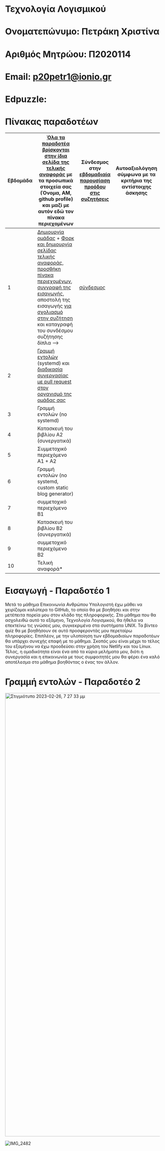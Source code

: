 # Τεχνολογία Λογισμικού 
# Ονοματεπώνυμο: Πετράκη Χριστίνα
# Αριθμός Μητρώου: Π2020114
# Email: p20petr1@ionio.gr
# Edpuzzle:

# Πίνακας παραδοτέων
| Εβδομάδα | [Όλα τα παραδοτέα βρίσκονται στην ίδια σελίδα της τελικής αναφοράς](https://epidrome.github.io/teaching/deliverables/) με τα προσωπικά στοιχεία σας (Όνομα, ΑΜ, github profile) και μαζί με αυτόν εδώ τον πίνακα περιεχομένων | Σύνδεσμος στην [εβδομαδιαία παρουσίαση προόδου στις συζητήσεις](https://github.com/courses-ionio/help/discussions/categories/show-and-tell) | Αυτοαξιολόγηση σύμφωνα με τα κριτήρια της αντίστοιχης άσκησης |
| --- | --- | --- | --- |
| 1 | [Δημιουργία ομάδας](https://epidrome.github.io/teaching/team/) + [Φορκ και δημιουργία σελίδας τελικής αναφοράς](https://epidrome.github.io/teaching/guide/), [προσθήκη πίνακα περιεχομένων](https://raw.githubusercontent.com/courses-ionio/sw/master/README.md), [συγγραφή της εισαγωγής](https://epidrome.github.io/teaching/intro/), αποστολή της εισαγωγής [για σχολιασμό στην συζήτηση](https://github.com/courses-ionio/sw/discussions/categories/show-and-tell) και καταγραφή του συνδέσμου συζήτησης δίπλα --> |[σύνδεσμος](https://github.com/courses-ionio/sw/discussions/1183) | |
| 2 | [Γραμμή εντολών](https://epidrome.github.io/teaching/cli) (systemd) και [διαδικασία συνεργασίας με pull request στον οργανισμό της ομάδας σας](https://epidrome.github.io/teaching/team) | | |
| 3 | Γραμμή εντολών (no systemd) | | |
| 4 | Κατασκευή του βιβλίου Α2 (συνεργατικά) | | |
| 5 | Συμμετοχικό περιεχόμενο A1 + A2 | | |
| 6 | Γραμμή εντολών (no systemd, custom static blog generator) | | |
| 7 | συμμετοχικό περιεχόμενο B1 | | |
| 8 | Κατασκευή του βιβλίου Β2 (συνεργατικά) | | |
| 9 | συμμετοχικό περιεχόμενο B2 | | |
| 10 | Τελική αναφορά* | | |
# Εισαγωγή - Παραδοτέο 1
Μετά το μάθημα Επικοινωνία Ανθρώπου Υπολογιστή έχω μάθει να χειρίζομαι καλύτερα το GitHub, το οποίο θα με βοηθήσει και στην μετέπειτα πορεία μου στον κλάδο της πληροφορικής. Στο μάθημα που θα ασχολειθώ αυτό το εξάμηνο, Τεχνολογία Λογισμικού, θα ήθελα να επεκτείνω τις γνώσεις μου, συγκεκριμένα στα συστήματα UNIX. Τα βίντεο quiz θα με βοηθήσουν σε αυτό προσφεροντάς μου περεταίρω πληροφορίες. Επιπλέον, με την υλοποίηση των εβδομαδιαίων παραδοτέων θα υπάρχει συνεχής επαφή με το μάθημα. Σκοπός μου είναι μέχρι το τέλος του εξαμήνου να έχω προοδεύσει στην χρήση του Netlify και του Linux. Τέλος, η ομαδικότητα είναι ένα από τα κύρια μελήματα μου, διότι η συνεργασία και η επικοινωνία με τους συμφοιτητές μου θα φέρει ένα καλό αποτέλεσμα στο μάθημα βοηθόντας ο ένας τον άλλον.
# Γραμμή εντολών - Παραδοτέο 2
<img width="1440" alt="Στιγμιότυπο 2023-02-26, 7 27 33 μμ" src="https://user-images.githubusercontent.com/92635681/221426296-ed72feb0-a7f8-4eb3-a0cd-8a44dfd90c6c.png">

![IMG_2482](https://user-images.githubusercontent.com/92635681/221426417-8d9c0e4b-554f-4a9f-92b6-2969c17c6be8.PNG)

